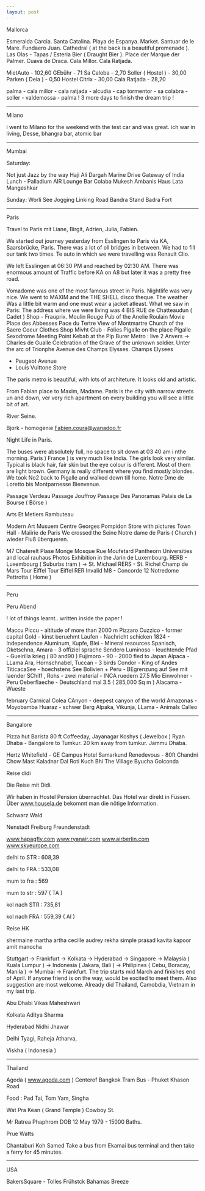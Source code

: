 ```yaml
---
layout: post
---
```


Mallorca

Esmeralda Carcia.
Santa Catalina.
Playa de Espanya.
Market.
Santuar de le Mare.
Fundaero Juan.
Cathedral ( at the back is a beautiful promenade ).
Las Olas - Tapas / Esteria Bier ( Draught Bier ).
Place der Marque der Palmer.
Cuava de Draca.
Cala Millor.
Cala Ratjada.

MietAuto - 102,60
GEbühr - 71
Sa Caloba - 2,70
Soller ( Hostel ) - 30,00
Parken ( Deia ) - 0,50
Hostel Citrix - 30,00
Cala Ratjada - 28,20


palma - cala millor - cala ratjada - alcudia - cap tormentor - sa colabra - soller - valdemossa - palma ! 3 more days to finish the dream trip !

-----------


Milano

i went to Milano for the weekend with the test car and was great.
ich war in living, Desse, bhangra bar, atomic bar


-----------


Mumbai

Saturday:


Not just Jazz by the way
Haji Ali Dargah
Marine Drive
Gateway of India
Lunch - Palladium
AIR Lounge Bar
Colaba
Mukesh Ambanis Haus
Lata Mangeshkar

Sunday:
Worli See Jogging
Linking Road
Bandra Stand
Badra Fort

--------------

Paris

Travel to Paris mit Liane, Birgit, Adrien, Julia, Fabien.

We started out journey yesterday from Esslingen to Paris via KA, Saarsbrücke, Paris.
There was a lot of oll bridges in between. We had to fill our tank two times. Te auto in which we were travelling was
Renault Clio.

We left Esslingen at 06:30 PM and reached by 02:30 AM. There was enormous amount of Traffic before KA on A8 but later it was a pretty free road.

Vomadome was one of the most famous street in Paris. Nightlife was very nice. We went to MAXIM and the THE SHELL disco theque. The weather
Was a little bit warm and one must wear a jacket atleast.
What we saw in Paris:
The address where we were living was 4 BIS RUE de Chatteaudun ( Cadet )
Shop - Frauprix.
Moulin Rouge
Pub of the Anelie Roulain Movie
Place des Abbesses
Pace du Tertre
View of Montmartre
Church of the Saere Coeur
Clothes Shop
Mivht Club - Folies Pigalle on the place Pigalle
Sexodrome
Meeting Point
Kebab at the Pip Burer
Metro : live 2 Anvers -> Charles de Gualle
Celebration of the Grave of the unknown soldier.
Unter the arc of Trionphe
Avenue des Champs Elysses.
Champs Elysees
 - Peugeot Avenue
 - Louis Vuittone Store

The paris metro is beautiful, with lots of architeture. It looks old and artistic.

From Fabian place to Maxim, Madame.
Paris is the city with narrow streets un and down, ver very rich apartment on every building you will see a little bit of art.

River Seine.

Bjork - homogenie
Fabien.coura@wanadoo.fr

Night Life in Paris.

The buses were absolutely full, no space to sit down at 03 40 am i nthe morning. Paris ) France ) is very much like India.
The girls look very similar. Typical is black hair, fair skin but the eye colour is different. Most of them are light brown.
Germany is really different where you find mostly blondes.
We took No2 back to Pigalle and walked down till home.
Notre Dme de Loretto bis Montparnesse Bienvenue.

Passage Verdeau
Passage Jouffroy
Passage Des Panoramas
Palais de La Bourse ( Börse )

Arts Et Metiers
Rambuteau

Modern Art Musuem
Centre Georges Pompidon
Store with pictures
Town Hall - Maiirie de Paris
We crossed the Seine
Notre dame de Paris ( Church ) wieder Fluß überqueren.

M7 Chaterelt
Plase Monge
Mosque
Rue Moufetard
Pantheorn
Universities and local rauhaus
Photos Exhibition in the Jarin de Luxembourg.
RERB - Luxembourg ( Suburbs tram ) -> St. Michael
RERS - St. Richel
Champ de Mars Tour Eiffel
Tour Eiffel
RER Invalid
M8 - Concorde
12 Notredome Pettrotta ( Home )

--------------

Peru

Peru Abend


 ! lot of things learnt.. written inside the paper !

Maccu Piccu - altitude of more than 2000 m
Pizzaro
Cuzzico - former capital
Gold - kinst beruehmt
Laufen - Nachricht schicken
1824 - Independence
Aluminum, Kupfe, Blei - Mineral resources
Spanisch, Oketschna, Amara - 3 offiziel sprache
Sendero Luminoso - leuchtende Pfad - Gueirilla krieg ( 80 and90 )
Fujimoro - 90 - 2000 fled to Japan
Alpaca - LLama
Ara, Hornschnabel, Tuccan - 3 birds
Condor - King of Andes
TiticacaSee - hoechstens See
Bolivien + Peru - BEgrenzung auf See mit laender
SChiff , Rohs - zwei material - INCA ruedern
27.5 Mio Einwohner - Peru
Oeberflaeche - Deutschland mal 3.5 ( 285,000 Sq m )
Alacama - Wueste

february Carnical
Colea CAnyon - deepest canyon of the world
Amazonas -
Moyobamba
Huaraz - schwer Berg
Alpaka, Vikunja, LLama - Animals
Calleo

------------


Bangalore

Pizza hut
Barista 80 ft
Coffeeday, Jayanagar
Koshys ( Jewelbox )
Ryan Dhaba - Bangalore to Tumkur. 20 km away from tumkur. Jammu Dhaba.

Hertz
Whitefield - GE Campus
Hotel Samarkund
Renedevous - 80ft
Chandni Chow
Mast Kaladnar
Dal Roti
Kuch Bhi
The Village
Byucha
Golconda


Reise didi

Die Reise mit Didi.

Wir haben  in Hostel Pension übernachtet. Das Hotel war direkt in Füssen.
Über www.housela.de bekommt man die nötige Information.


Schwarz Wald

Nenstadt
Freiburg
Freundenstadt


www.hapagfly.com
www.ryanair.com
www.airberlin.com
www.skyeurope.com


delhi to STR : 608,39

delhi to FRA : 533,08

mum to fra : 569

mum to str : 597 ( TA )

kol nach STR : 735,81

kol nach FRA : 559,39 ( AI )


Reise HK

shermaine
martha
artha
cecille
audrey
rekha
simple prasad
kavita kapoor
amit manocha



Stuttgart -> Frankfurt -> Kolkata -> Hyderabad -> Singapore -> Malaysia ( Kuala Lumpur ) -> Indonesia ( Jakara, Bali ) -> Philipines ( Cebu, Boracay, Manila ) -> Mumbai -> Frankfurt. The trip starts mid March and finishes end of April. If anyone friend is on the way, would be excited to meet them. Also suggestion are most welcome. Already did Thailand, Camobdia, Vietnam in my last trip.



Abu Dhabi
Vikas Maheshwari

Kolkata
Aditya Sharma

Hyderabad
Nidhi Jhawar

Delhi
Tyagi, Raheja Atharva,

Viskha ( Indonesia )


----------------

Thailand

Agoda ( www.agoda.com )
Centerof Bangkok
Tram Bus - Phuket
Khason Road

Food :
Pad Tai, Tom Yam, Singha

Wat Pra Kean ( Grand Temple )
Cowboy St.

Mr Ratrea Phaphrom
DOB 12 May 1979 - 15000 Baths.

Prue Watts

Chantaburi
Koh Samed
Take a bus from Ekamai bus terminal and then take a ferry for 45 minutes.

-----------


USA

BakersSquare - Tolles Frühstck
Bahamas Breeze

